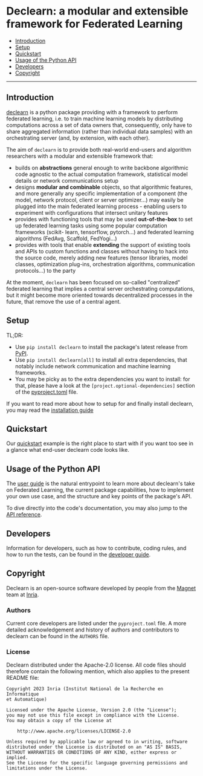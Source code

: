 # Declearn: a modular and extensible framework for Federated Learning

- [Introduction](#introduction)
- [Setup](#setup)
- [Quickstart](#quickstart)
- [Usage of the Python API](#usage-of-the-python-api)
- [Developers](#developers)
- [Copyright](#copyright)
--------------------

## Introduction

[declearn](https://magnet.gitlabpages.inria.fr/declearn/docs/2.0/)
is a python package providing with a framework to perform federated
learning, i.e. to train machine learning models by distributing computations
across a set of data owners that, consequently, only have to share aggregated
information (rather than individual data samples) with an orchestrating server
(and, by extension, with each other).

The aim of `declearn` is to provide both real-world end-users and algorithm
researchers with a modular and extensible framework that:

- builds on **abstractions** general enough to write backbone algorithmic code
  agnostic to the actual computation framework, statistical model details
  or network communications setup
- designs **modular and combinable** objects, so that algorithmic features, and
  more generally any specific implementation of a component (the model, network
  protocol, client or server optimizer...) may easily be plugged into the main
  federated learning process - enabling users to experiment with configurations
  that intersect unitary features
- provides with functioning tools that may be used **out-of-the-box** to set up
  federated learning tasks using some popular computation frameworks (scikit-
  learn, tensorflow, pytorch...) and federated learning algorithms (FedAvg,
  Scaffold, FedYogi...)
- provides with tools that enable **extending** the support of existing tools
  and APIs to custom functions and classes without having to hack into the
  source code, merely adding new features (tensor libraries, model classes,
  optimization plug-ins, orchestration algorithms, communication protocols...)
  to the party

At the moment, `declearn` has been focused on so-called "centralized" federated
learning that implies a central server orchestrating computations, but it might
become more oriented towards decentralized processes in the future, that remove
the use of a central agent.

## Setup

TL;DR:
- Use `pip install declearn` to install the package's latest release from
  [PyPI](https://pypi.org/project/declearn/).
- Use `pip install declearn[all]` to install all extra dependencies, that
  notably include network communication and machine learning frameworks.
- You may be picky as to the extra dependencies you want to install: for
  that, please have a look at the `[project.optional-dependencies]` section
  of the [pyproject.toml](./pyproject.toml) file.

If you want to read more about how to setup for and finally install declearn,
you may read the
[installation guide](https://magnet.gitlabpages.inria.fr/declearn/docs/2.0/setup)

## Quickstart

Our [quickstart](https://magnet.gitlabpages.inria.fr/declearn/docs/2.0/quickstart)
example is the right place to start with if you want too see in a glance
what end-user declearn code looks like.

## Usage of the Python API

The [user guide](https://magnet.gitlabpages.inria.fr/declearn/docs/2.0/user-guide)
is the natural entrypoint to learn more about declearn's take on Federated
Learning, the current package capabilities, how to implement your own use
case, and the structure and key points of the package's API.

To dive directly into the code's documentation, you may also jump to the
[API reference](https://magnet.gitlabpages.inria.fr/declearn/docs/2.0/api).

## Developers

Information for developers, such as how to contribute, coding rules, and how
to run the tests, can be found in the
[developer guide](https://magnet.gitlabpages.inria.fr/declearn/docs/2.0/devs-guide/).

## Copyright

Declearn is an open-source software developed by people from the
[Magnet](https://team.inria.fr/magnet/) team at [Inria](https://www.inria.fr/).

### Authors

Current core developers are listed under the `pyproject.toml` file. A more
detailed acknowledgement and history of authors and contributors to declearn
can be found in the `AUTHORS` file.

### License

Declearn distributed under the Apache-2.0 license. All code files should
therefore contain the following mention, which also applies to the present
README file:
```
Copyright 2023 Inria (Institut National de la Recherche en Informatique
et Automatique)

Licensed under the Apache License, Version 2.0 (the "License");
you may not use this file except in compliance with the License.
You may obtain a copy of the License at

    http://www.apache.org/licenses/LICENSE-2.0

Unless required by applicable law or agreed to in writing, software
distributed under the License is distributed on an "AS IS" BASIS,
WITHOUT WARRANTIES OR CONDITIONS OF ANY KIND, either express or implied.
See the License for the specific language governing permissions and
limitations under the License.
```
